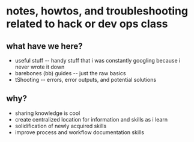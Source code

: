 # notes, howtos, and troubleshooting related to hack or dev ops class

## what have we here?

* useful stuff -- handy stuff that i was constantly googling because i never wrote it down
* barebones (bb) guides -- just the raw basics
* tShooting -- errors, error outputs, and potential solutions

## why? 

* sharing knowledge is cool
* create centralized location for information and skills as i learn
* solidification of newly acquired skills
* improve process and workflow documentation skills


